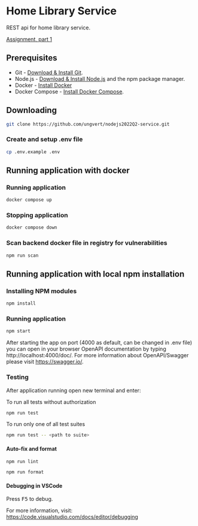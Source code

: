 # Home Library Service

REST api for home library service.

[Assignment, part 1](https://github.com/AlreadyBored/nodejs-assignments/blob/main/assignments/rest-service/assignment.md)
## Prerequisites

- Git - [Download & Install Git](https://git-scm.com/downloads).
- Node.js - [Download & Install Node.js](https://nodejs.org/en/download/) and the npm package manager.
- Docker - [Install Docker](https://docs.docker.com/engine/install/)
- Docker Compose - [Install Docker Compose](https://docs.docker.com/compose/install/).

## Downloading

```bash
git clone https://github.com/ungvert/nodejs2022Q2-service.git
```

### Create and setup .env file

```bash
cp .env.example .env
```

## Running application with docker

### Running application 

```bash
docker compose up
```

### Stopping application 

```bash
docker compose down
```

### Scan backend docker file in registry for vulnerabilities 

```bash
npm run scan
```

## Running application with local npm installation

### Installing NPM modules

```bash
npm install
```

### Running application

```bash
npm start
```

After starting the app on port (4000 as default, can be changed in .env file) you can open
in your browser OpenAPI documentation by typing http://localhost:4000/doc/.
For more information about OpenAPI/Swagger please visit https://swagger.io/.

### Testing

After application running open new terminal and enter:

To run all tests without authorization

```bash
npm run test
```

To run only one of all test suites

```bash
npm run test -- <path to suite>
```

#### Auto-fix and format

```bash
npm run lint
```

```bash
npm run format
```

#### Debugging in VSCode

Press <kbd>F5</kbd> to debug.

For more information, visit: https://code.visualstudio.com/docs/editor/debugging

